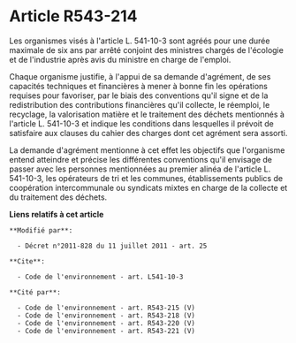 # Article R543-214

Les organismes visés à l'article L. 541-10-3 sont agréés pour une durée maximale de six ans par arrêté conjoint des ministres
chargés de l'écologie et de l'industrie après avis du ministre en charge de l'emploi. 

Chaque organisme justifie, à l'appui de sa demande d'agrément, de ses capacités techniques et financières à mener à bonne fin
les opérations requises pour favoriser, par le biais des conventions qu'il signe et de la redistribution des contributions
financières qu'il collecte, le réemploi, le recyclage, la valorisation matière et le traitement des déchets mentionnés à
l'article L. 541-10-3 et indique les conditions dans lesquelles il prévoit de satisfaire aux clauses du cahier des charges
dont cet agrément sera assorti. 

La demande d'agrément mentionne à cet effet les objectifs que l'organisme entend atteindre et précise les différentes
conventions qu'il envisage de passer avec les personnes mentionnées au premier alinéa de l'article L. 541-10-3, les
opérateurs de tri et les communes, établissements publics de coopération intercommunale ou syndicats mixtes en charge de la
collecte et du traitement des déchets.

**Liens relatifs à cet article**

	**Modifié par**:

	  - Décret n°2011-828 du 11 juillet 2011 - art. 25

	**Cite**:

	  - Code de l'environnement - art. L541-10-3

	**Cité par**:

	  - Code de l'environnement - art. R543-215 (V)
	  - Code de l'environnement - art. R543-218 (V)
	  - Code de l'environnement - art. R543-220 (V)
	  - Code de l'environnement - art. R543-221 (V)

